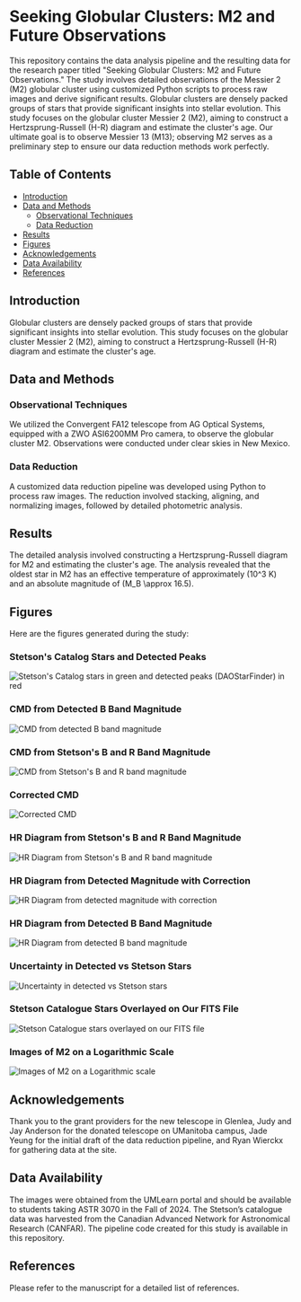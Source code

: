 # Seeking Globular Clusters: M2 and Future Observations

This repository contains the data analysis pipeline and the resulting data for the research paper titled "Seeking Globular Clusters: M2 and Future Observations." The study involves detailed observations of the Messier 2 (M2) globular cluster using customized Python scripts to process raw images and derive significant results.
Globular clusters are densely packed groups of stars that provide significant insights into stellar evolution. This study focuses on the globular cluster Messier 2 (M2), aiming to construct a Hertzsprung-Russell (H-R) diagram and estimate the cluster's age. Our ultimate goal is to observe Messier 13 (M13); observing M2 serves as a preliminary step to ensure our data reduction methods work perfectly.

## Table of Contents

- [Introduction](#introduction)
- [Data and Methods](#data-and-methods)
  - [Observational Techniques](#observational-techniques)
  - [Data Reduction](#data-reduction)
- [Results](#results)
- [Figures](#figures)
- [Acknowledgements](#acknowledgements)
- [Data Availability](#data-availability)
- [References](#references)

## Introduction

Globular clusters are densely packed groups of stars that provide significant insights into stellar evolution. This study focuses on the globular cluster Messier 2 (M2), aiming to construct a Hertzsprung-Russell (H-R) diagram and estimate the cluster's age.

## Data and Methods

### Observational Techniques

We utilized the Convergent FA12 telescope from AG Optical Systems, equipped with a ZWO ASI6200MM Pro camera, to observe the globular cluster M2. Observations were conducted under clear skies in New Mexico.

### Data Reduction

A customized data reduction pipeline was developed using Python to process raw images. The reduction involved stacking, aligning, and normalizing images, followed by detailed photometric analysis.

## Results

The detailed analysis involved constructing a Hertzsprung-Russell diagram for M2 and estimating the cluster's age. The analysis revealed that the oldest star in M2 has an effective temperature of approximately \(10^3 K\) and an absolute magnitude of \(M_B \approx 16.5\).

## Figures

Here are the figures generated during the study:

### Stetson's Catalog Stars and Detected Peaks

![Stetson's Catalog stars in green and detected peaks (DAOStarFinder) in red](m2/Stetson(g)%20and%20Detected(m)%20stars.png)

### CMD from Detected B Band Magnitude

![CMD from detected B band magnitude](m2/CMD.png)

### CMD from Stetson's B and R Band Magnitude

![CMD from Stetson's B and R band magnitude](m2/CMD%20(Stetsons%20Data).png)

### Corrected CMD

![Corrected CMD](m2/CMD%20w%20fudge%20factor.png)

### HR Diagram from Stetson's B and R Band Magnitude

![HR Diagram from Stetson's B and R band magnitude](m2/HR%20Diagram%20(Stetson%20Data).png)

### HR Diagram from Detected Magnitude with Correction

![HR Diagram from detected magnitude with correction](m2/HR%20Diagram%20w%20fudge%20factor.png)

### HR Diagram from Detected B Band Magnitude

![HR Diagram from detected B band magnitude](m2/HR%20Diagram.png)

### Uncertainty in Detected vs Stetson Stars

![Uncertainty in detected vs Stetson stars](m2/Uncertainty.png)

### Stetson Catalogue Stars Overlayed on Our FITS File

![Stetson Catalogue stars overlayed on our FITS file](m2/Steton%20Catalog%20Stars.png)

### Images of M2 on a Logarithmic Scale

![Images of M2 on a Logarithmic scale](m2/B%20&%20R%20filter%20lights.png)

## Acknowledgements

Thank you to the grant providers for the new telescope in Glenlea, Judy and Jay Anderson for the donated telescope on UManitoba campus, Jade Yeung for the initial draft of the data reduction pipeline, and Ryan Wierckx for gathering data at the site.

## Data Availability

The images were obtained from the UMLearn portal and should be available to students taking ASTR 3070 in the Fall of 2024. The Stetson’s catalogue data was harvested from the Canadian Advanced Network for Astronomical Research (CANFAR). The pipeline code created for this study is available in this repository.

## References

Please refer to the manuscript for a detailed list of references.
